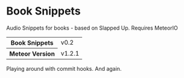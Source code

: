 # Book Snippets
Audio Snippets for books - based on Slapped Up.
Requires MeteorIO

<table>
  <tbody>
    <tr>
      <th>Book Snippets</th>
      <td>v0.2</td>
    </tr>
    <tr>
      <th>Meteor Version</th>
      <td>v1.2.1</td>
    </tr>
  </tbody>
</table>

Playing around with commit hooks.
And again.